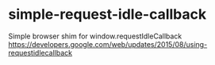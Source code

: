 # simple-request-idle-callback
Simple browser shim for window.requestIdleCallback https://developers.google.com/web/updates/2015/08/using-requestidlecallback
